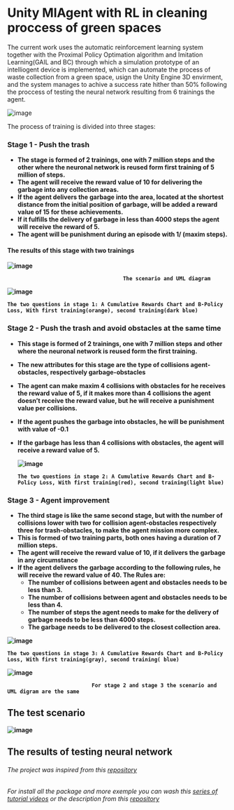 # Unity MlAgent with RL in cleaning proccess of green spaces
The current work uses the automatic reinforcement learning system together with the Proximal Policy Optimation algorithm and Imitation Learning(GAIL and BC) through which a simulation prototype
of an intelliogent device is implemented, which can automate the process of waste collection from a green space, 
usign the Unity Engine 3D envirment, and the system manages to achive a success rate hither than 50% following the proccess of testing the neural network resulting from 6 trainings the agent. 

![image](https://github.com/MihaiPoenaru18/Unity_MlAgent_RL/assets/45234856/6e800ffa-b76b-451c-a3ba-c1b96a2767c6)


The process of training is divided into three stages:
### Stage 1 - <b>Push the trash<b>
* The stage is formed of 2 trainings, one with 7 million steps and the other where the neuronal network is reused form first training of 5 million of steps.  
* The agent will receive the reward value of 10 for delivering the garbage into any collection areas.
* If the agent delivers the garbage into the area, located at the shortest distance from the initial position of garbage, will be added a reward value of 15 for these achievements.
* If it fulfills the delivery of garbage in less than 4000 steps the agent will receive the reward of 5.
* The agent will be punishment during an episode with 1/ (maxim steps).
#### The results of this stage with two trainings

![image](https://github.com/MihaiPoenaru18/Unity_MlAgent_RL/assets/45234856/a62b3f58-1b26-4e8a-85f4-c818eca4d069)

                                         The scenario and UML diagram
![image](https://github.com/MihaiPoenaru18/Unity_MlAgent_RL/assets/45234856/b10506aa-733e-4e20-b2b3-c80b8f9f182b)

    The two questions in stage 1: A Cumulative Rewards Chart and B-Policy Loss, With first training(orange), second training(dark blue)
### Stage 2 - <b>Push the trash and avoid obstacles at the same time<b>
* This stage is formed of 2 trainings, one with 7 million steps and other where the neuronal network is reused form the first training. 
* The new attributes for this stage are the type of collisions agent-obstacles, respectively garbage-obstacles
* The agent can make<b> maxim 4 collisions with obstacles for he receives the reward value of 5</b>, if it makes more than 4 collisions the agent doesn’t receive the reward value, but he will receive a punishment value per collisions.
* If the agent pushes the garbage into obstacles, he will be punishment with value of -0.1
* If the garbage has less than <b>4 collisions with obstacles</b>, the agent will receive a reward value of 5.
  
  ![image](https://github.com/MihaiPoenaru18/Unity_MlAgent_RL/assets/45234856/7140197f-ac99-444e-b522-6e1866e06e24)
  
      The two questions in stage 2: A Cumulative Rewards Chart and B-Policy Loss, With first training(red), second training(light blue)
  
### Stage 3 - <b>Agent improvement<b>
* The third stage is like the same second stage, but with the number of collisions lower with two for collision agent-obstacles respectively three for trash-obstacles, to make the agent mission more complex.
* This is formed of two training parts, both ones having a duration of 7 million steps.
* The agent will receive the reward value of 10, if it delivers the garbage in any circumstance
* If the agent delivers the garbage according to the following rules, he will receive the reward value of 40. The Rules are:
  * The number of collisions between agent and obstacles needs to be less than 3. 
  * The number of collisions between agent and obstacles needs to be less than 4.
  * The number of steps the agent needs to make for the delivery of garbage needs to be less than 4000 steps.
  * The garbage needs to be delivered to the closest collection area.
    
![image](https://github.com/MihaiPoenaru18/Unity_MlAgent_RL/assets/45234856/23caceb4-0ffe-41ed-b1e6-58165d591c46)

    The two questions in stage 3: A Cumulative Rewards Chart and B-Policy Loss, With first training(gray), second training( blue)
![image](https://github.com/MihaiPoenaru18/Unity_MlAgent_RL/assets/45234856/f93f4445-6cf1-4299-9994-23d097309d08)

                               For stage 2 and stage 3 the scenario and UML digram are the same

## The test scenario

![image](https://github.com/MihaiPoenaru18/Unity_MlAgent_RL/assets/45234856/184335f2-18ca-4c89-97dc-b2bc444e8b36)


## The results of testing neural network

###### The project was inspired from this [repository](https://github.com/Unity-Technologies/ml-agents)

###### For install all the package and more exemple you can wash this [series of tutorial videos](https://www.youtube.com/watch?v=zPFU30tbyKs&t=364s) or the description from this [repository](https://github.com/Unity-Technologies/ml-agents )



